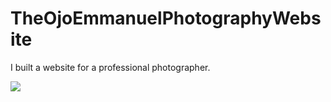 # TheOjoEmmanuelPhotographyWebsite
I built a website for a professional photographer.

![](https://github.com/Gift-Ojeabulu/TheOjoEmmanuelPhotographyWebsite/blob/main/ezgif.com-gif-maker.gif)


